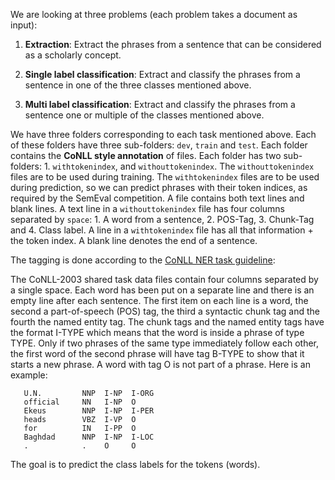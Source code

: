 We are looking at three problems (each problem takes a document as input):

1. **Extraction**: Extract the phrases from a sentence that can be considered as a scholarly concept.

2. **Single label classification**: Extract and classify the phrases from a sentence in one of the three classes mentioned above.

3. **Multi label classification**: Extract and classify the phrases from a sentence one or multiple of the classes mentioned above.


We have three folders corresponding to each task mentioned above. Each of these folders have three sub-folders: `dev`, `train` and `test`. Each folder contains the **CoNLL style annotation** of files. Each folder has two sub-folders: 1. `withtokenindex`, and `withouttokenindex`. The `withouttokenindex` files are to be used during training. The `withtokenindex` files are to be used during prediction, so we can predict phrases with their token indices, as required by the SemEval competition. A file contains both text lines and blank lines. A text line in a `withouttokenindex` file has four columns separated by `space`: 1. A word from a sentence, 2. POS-Tag, 3. Chunk-Tag and 4. Class label. A line in a `withtokenindex` file has all that information + the token index. A blank line denotes the end of a sentence.

The tagging is done according to the [CoNLL NER task guideline](http://www.cnts.ua.ac.be/conll2003/ner/):


The CoNLL-2003 shared task data files contain four columns separated by a single space. Each word has been put on a separate line and there is an empty line after each sentence. The first item on each line is a word, the second a part-of-speech (POS) tag, the third a syntactic chunk tag and the fourth the named entity tag. The chunk tags and the named entity tags have the format I-TYPE which means that the word is inside a phrase of type TYPE. Only if two phrases of the same type immediately follow each other, the first word of the second phrase will have tag B-TYPE to show that it starts a new phrase. A word with tag O is not part of a phrase. Here is an example:

```
   U.N.         NNP  I-NP  I-ORG
   official     NN   I-NP  O
   Ekeus        NNP  I-NP  I-PER
   heads        VBZ  I-VP  O
   for          IN   I-PP  O
   Baghdad      NNP  I-NP  I-LOC
   .            .    O     O
```

The goal is to predict the class labels for the tokens (words).


